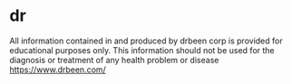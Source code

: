 # dr
All information contained in and produced by drbeen corp is provided for educational purposes only. This information should not be used for the diagnosis or treatment of any health problem or disease https://www.drbeen.com/
